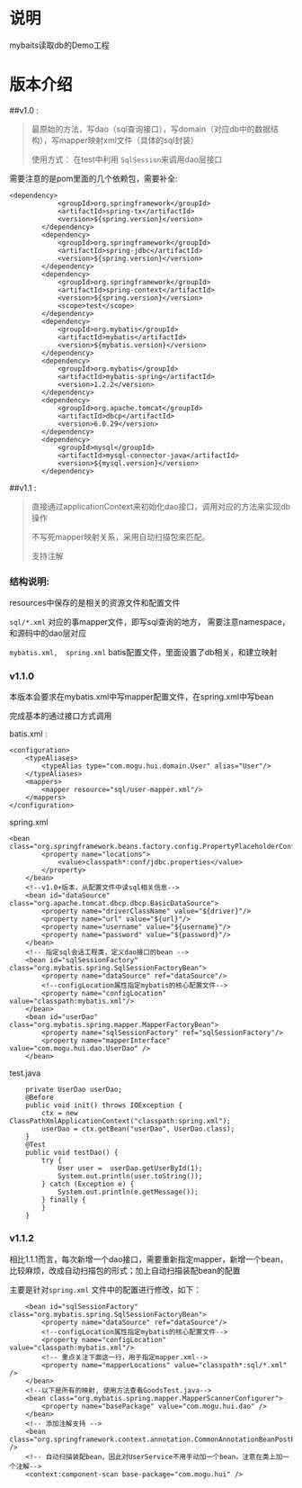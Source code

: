 说明
===
mybaits读取db的Demo工程


版本介绍
===
##v1.0 :
>
> 最原始的方法，写dao（sql查询接口），写domain（对应db中的数据结构），写mapper映射xml文件（具体的sql封装）
>
> 使用方式： 在test中利用 `SqlSession`来调用dao层接口

需要注意的是pom里面的几个依赖包，需要补全:

```
<dependency>
            <groupId>org.springframework</groupId>
            <artifactId>spring-tx</artifactId>
            <version>${spring.version}</version>
        </dependency>
        <dependency>
            <groupId>org.springframework</groupId>
            <artifactId>spring-jdbc</artifactId>
            <version>${spring.version}</version>
        </dependency>
        <dependency>
            <groupId>org.springframework</groupId>
            <artifactId>spring-context</artifactId>
            <version>${spring.version}</version>
            <scope>test</scope>
        </dependency>
        <dependency>
            <groupId>org.mybatis</groupId>
            <artifactId>mybatis</artifactId>
            <version>${mybatis.version}</version>
        </dependency>
        <dependency>
            <groupId>org.mybatis</groupId>
            <artifactId>mybatis-spring</artifactId>
            <version>1.2.2</version>
        </dependency>
        <dependency>
            <groupId>org.apache.tomcat</groupId>
            <artifactId>dbcp</artifactId>
            <version>6.0.29</version>
        </dependency>
        <dependency>
            <groupId>mysql</groupId>
            <artifactId>mysql-connector-java</artifactId>
            <version>${mysql.version}</version>
        </dependency>
```

##v1.1 :
>
> 直接通过applicationContext来初始化dao接口，调用对应的方法来实现db操作
>
> 不写死mapper映射关系，采用自动扫描包来匹配。
>
> 支持注解

### 结构说明:

resources中保存的是相关的资源文件和配置文件

`sql/*.xml`  对应的事mapper文件，即写sql查询的地方， 需要注意namespace，和源码中的dao层对应

`mybatis.xml,  spring.xml` batis配置文件，里面设置了db相关，和建立映射


### v1.1.0

本版本会要求在mybatis.xml中写mapper配置文件，在spring.xml中写bean

完成基本的通过接口方式调用

batis.xml :

```
<configuration>
    <typeAliases>
        <typeAlias type="com.mogu.hui.domain.User" alias="User"/>
    </typeAliases>
    <mappers>
        <mapper resource="sql/user-mapper.xml"/>
    </mappers>
</configuration>
```

spring.xml

```
<bean class="org.springframework.beans.factory.config.PropertyPlaceholderConfigurer">
        <property name="locations">
            <value>classpath*:conf/jdbc.properties</value>
        </property>
    </bean>
    <!--v1.0+版本，从配置文件中读sql相关信息-->
    <bean id="dataSource" class="org.apache.tomcat.dbcp.dbcp.BasicDataSource">
        <property name="driverClassName" value="${driver}"/>
        <property name="url" value="${url}"/>
        <property name="username" value="${username}"/>
        <property name="password" value="${password}"/>
    </bean>
    <!-- 指定sql会话工程类，定义dao接口的bean -->
    <bean id="sqlSessionFactory" class="org.mybatis.spring.SqlSessionFactoryBean">
        <property name="dataSource" ref="dataSource"/>
        <!--configLocation属性指定mybatis的核心配置文件-->
        <property name="configLocation" value="classpath:mybatis.xml"/>
    </bean>
    <bean id="userDao" class="org.mybatis.spring.mapper.MapperFactoryBean">
        <property name="sqlSessionFactory" ref="sqlSessionFactory"/>
        <property name="mapperInterface" value="com.mogu.hui.dao.UserDao" />
    </bean>
```

test.java

```
    private UserDao userDao;
    @Before
    public void init() throws IOException {
        ctx = new ClassPathXmlApplicationContext("classpath:spring.xml");
        userDao = ctx.getBean("userDao", UserDao.class);
    }
    @Test
    public void testDao() {
        try {
            User user =  userDao.getUserById(1);
            System.out.println(user.toString());
        } catch (Exception e) {
            System.out.println(e.getMessage());
        } finally {
        }
    }
```

### v1.1.2

相比1.1.1而言，每次新增一个dao接口，需要重新指定mapper，新增一个bean，比较麻烦，改成自动扫描包的形式；加上自动扫描装配bean的配置

主要是针对`spring.xml` 文件中的配置进行修改，如下：

```
    <bean id="sqlSessionFactory" class="org.mybatis.spring.SqlSessionFactoryBean">
        <property name="dataSource" ref="dataSource"/>
        <!--configLocation属性指定mybatis的核心配置文件-->
        <property name="configLocation" value="classpath:mybatis.xml"/>
        <!-- 重点关注下面这一行，用于指定mapper.xml-->
        <property name="mapperLocations" value="classpath*:sql/*.xml" />
    </bean>
    <!--以下是所有的映射, 使用方法查看GoodsTest.java-->
    <bean class="org.mybatis.spring.mapper.MapperScannerConfigurer">
        <property name="basePackage" value="com.mogu.hui.dao" />
    </bean>
    <!-- 添加注解支持 -->
    <bean class="org.springframework.context.annotation.CommonAnnotationBeanPostProcessor" />
    <!-- 自动扫描装配bean，因此对UserService不用手动加一个bean，注意在类上加一个注解-->
    <context:component-scan base-package="com.mogu.hui" />
```